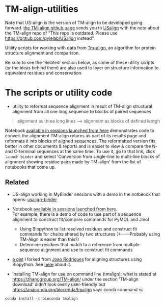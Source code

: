 # TM-align-utilities

Note that US-align is the version of TM-align to be developed going forward. [the TM-align github page](https://github.com/kad-ecoli/TMalign) sends you to [USalign](https://github.com/pylelab/USalign) with the note about the TM-align repo of "This repo is outdated. Please use https://github.com/pylelab/USalign instead".

Utility scripts for working with data from [Tm-align](https://zhanggroup.org/TM-align/), an algorithm for protein structure alignment and comparison.

Be sure to see the 'Related' section below, as some of these utility scripts (or the ideas behind them) are also used to layer on structure information to equivalent residues and conservation.


# The scripts or utility code

* utility to reformat sequence alignment in result of TM-align structural alignment from all one long sequence to blocks of paired sequences
> alignment as three long lines --> alignment as blocks of defined lentgh

Notebook [available in sessions launched from here](https://github.com/fomightez/cl_demo-binder) demonstrates code to convert the alignment TM-align returns as part of its results page and reformats it into blocks of aligned sequences. The reformatted version fits better in other documents & reports and is easier to view & compare the N- and C-terminal sequences at the same time. To use it, go to that link, click `launch binder` and select 'Conversion from single-line to multi-line blocks of alignment showing residue pairs made by TM-align' from the list of notebooks that come up.    



Related
-------

* US-align working in MyBinder sessions with a demo in the notbeook that opens: [usalign-binder](https://github.com/fomightez/usalign-binder)

* Notebook [available in sessions launched from here](https://github.com/fomightez/cl_demo-binder).  
For example, there is a demo of code to use part of a sequence alignment to construct fit/compare commands for PyMOL and Jmol

	- Using Biopython to list resolved residues and construct fit commands for chains shared by two structures  (<---Probably using TM-Align is easier than this?)
	- Determine residues that match to a reference from multiple sequence alignment and use to construct fit commands

* [a gist](https://gist.github.com/fomightez/2601c0f5a13b85cd21b9377169c79836) I forked from [Joao Rodrigues](https://gist.github.com/JoaoRodrigues/e3a4f2139d10888c679eb1657a4d7080) for aligning structures using Biopython. See [here](http://thread.gmane.org/gmane.comp.python.bio.general/8782/focus=8783) about it.


* Installing TM-align for use on command line (tmalign):
what is stated at https://zhanggroup.org/TM-align/ under the section 'TM-align download' didn't look overly user-friendly but 
https://anaconda.org/bioconda/tmalign  says conda command is:

```shell
conda install -c bioconda tmalign
``` 
